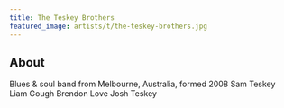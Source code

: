```yaml
---
title: The Teskey Brothers
featured_image: artists/t/the-teskey-brothers.jpg
---
```

## About

Blues & soul band from Melbourne, Australia, formed 2008 
Sam Teskey
Liam Gough
Brendon Love
Josh Teskey
